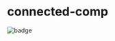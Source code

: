 # connected-comp

![badge](https://github.com/jproyo/upc-miri-tfm/actions/workflows/connected-comp.yml/badge.svg)
